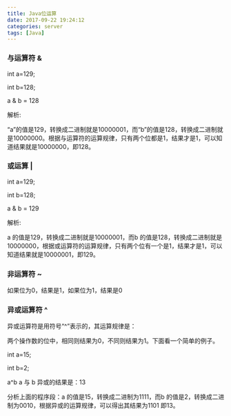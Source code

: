 ```yaml
---
title: Java位运算
date: 2017-09-22 19:24:12
categories: server
tags: [Java] 
---
```

### 与运算符 &
int a=129;

int b=128;

a & b = 128

解析:

“a”的值是129，转换成二进制就是10000001，而“b”的值是128，转换成二进制就是10000000。根据与运算符的运算规律，只有两个位都是1，结果才是1，可以知道结果就是10000000，即128。

### 或运算 |
int a=129;

int b=128;

a & b = 129

解析:

a 的值是129，转换成二进制就是10000001，而b 的值是128，转换成二进制就是10000000，根据或运算符的运算规律，只有两个位有一个是1，结果才是1，可以知道结果就是10000001，即129。

### 非运算符 ~

如果位为0，结果是1，如果位为1，结果是0


### 异或运算符 ^

异或运算符是用符号“^”表示的，其运算规律是：

两个操作数的位中，相同则结果为0，不同则结果为1。下面看一个简单的例子。

int a=15;

int b=2;


a^b a 与 b 异或的结果是：13

分析上面的程序段：a 的值是15，转换成二进制为1111，而b 的值是2，转换成二进制为0010，根据异或的运算规律，可以得出其结果为1101 即13。

